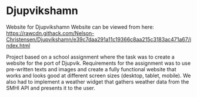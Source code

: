 # Djupvikshamn
Website for Djupvikshamn
Website can be viewed from here: https://rawcdn.githack.com/Nelson-Christensen/Djupvikshamn/e39c7daa291a11c19366c8aa215c3183ac471a67/index.html

Project based on a school assignment where the task was to create a website for the port of Djupvik.
Requirements for the assignment was to use pre-written texts and images and create a fully functional website
that works and looks good at different screen sizes (desktop, tablet, mobile).
We also had to implement a weather widget that gathers weather data from the SMHI API and presents it to the user.


